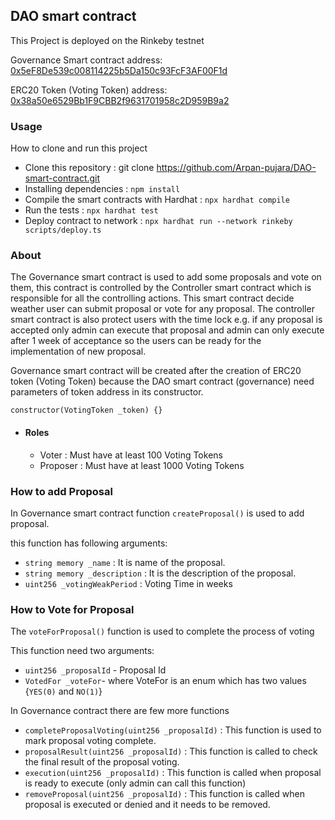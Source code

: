 ## DAO smart contract

This Project is deployed on the Rinkeby testnet

Governance Smart contract address: [0x5eF8De539c008114225b5Da150c93FcF3AF00F1d](https://rinkeby.etherscan.io/address/0x5eF8De539c008114225b5Da150c93FcF3AF00F1d)

ERC20 Token (Voting Token) address: [0x38a50e6529Bb1F9CBB2f9631701958c2D959B9a2](https://rinkeby.etherscan.io/address/0x38a50e6529Bb1F9CBB2f9631701958c2D959B9a2)



### Usage
How to clone and run this project
- Clone this repository : git clone https://github.com/Arpan-pujara/DAO-smart-contract.git
- Installing dependencies : `npm install`
- Compile the smart contracts with Hardhat : `npx hardhat compile`
- Run the tests : `npx hardhat test`
- Deploy contract to network : `npx hardhat run --network rinkeby scripts/deploy.ts`

### About

The Governance smart contract is used to add some proposals and vote on them, this contract is controlled by the Controller smart contract which is responsible for all the controlling actions. This smart contract decide weather user can submit proposal or vote for any proposal. The controller smart contract is also protect users with the time lock e.g. if any proposal is accepted only admin can execute that proposal and admin can only execute after 1 week of acceptance so the users can be ready for the implementation of new proposal.

Governance smart contract will be created after the creation of ERC20 token (Voting Token) because the DAO smart contract (governance) need parameters of token address in its constructor.

`constructor(VotingToken _token) {}`


- #### Roles
  - Voter : Must have at least 100 Voting Tokens
  - Proposer : Must have at least 1000 Voting Tokens


### How to add Proposal

In Governance smart contract function `createProposal()` is used to add proposal.

this function has following arguments:

- `string memory _name` : It is name of the proposal.
- `string memory _description` : It is the description of the proposal.
- `uint256 _votingWeakPeriod` : Voting Time in weeks 



### How to Vote for Proposal

The `voteForProposal()` function is used to complete the process of voting

This function need two arguments:
- `uint256 _proposalId` - Proposal Id
- `VotedFor _voteFor`- where VoteFor is an enum which has two values {`YES(0)` and `NO(1)`}


In Governance contract there are few more functions 

- `completeProposalVoting(uint256 _proposalId)` : This function is used to mark proposal voting complete.
- `proposalResult(uint256 _proposalId)` : This function is called to check the final result of the proposal voting.
- `execution(uint256 _proposalId)` : This function is called when proposal is ready to execute (only admin can call this function)
- `removeProposal(uint256 _proposalId)` : This function is called when proposal is executed or denied and it needs to be removed.

